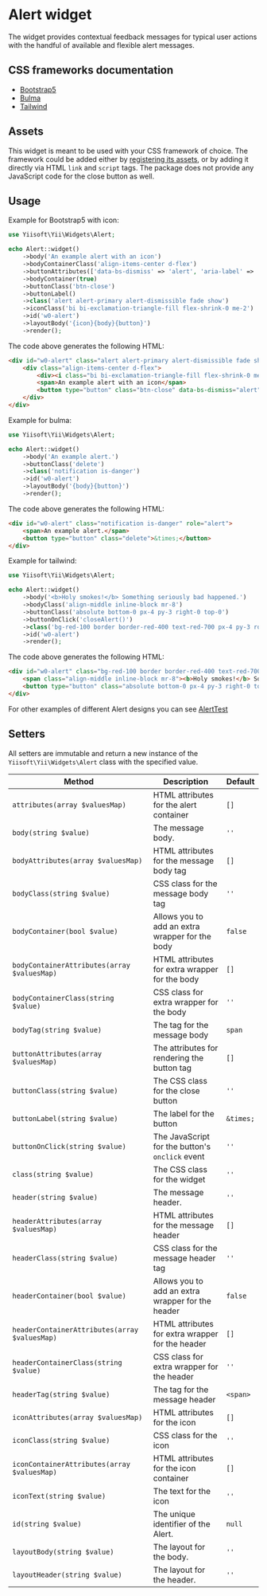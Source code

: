 # Alert widget

The widget provides contextual feedback messages for typical user actions with the handful of available and flexible alert messages.

## CSS frameworks documentation

- [Bootstrap5](https://getbootstrap.com/docs/5.0/components/alerts/)
- [Bulma](https://bulma.io/documentation/elements/notification/)
- [Tailwind](https://tailwindui.com/components/application-ui/feedback/alerts)

## Assets

This widget is meant to be used with your CSS framework of choice. The framework could be added either by [registering its assets](https://github.com/yiisoft/assets#general-usage), or by adding it directly via HTML `link` and `script` tags. The package does not provide any JavaScript code for the close button as well.

## Usage

Example for Bootstrap5 with icon:

```php
use Yiisoft\Yii\Widgets\Alert;

echo Alert::widget()
    ->body('An example alert with an icon')
    ->bodyContainerClass('align-items-center d-flex')
    ->buttonAttributes(['data-bs-dismiss' => 'alert', 'aria-label' => 'Close'])
    ->bodyContainer(true)
    ->buttonClass('btn-close')
    ->buttonLabel()
    ->class('alert alert-primary alert-dismissible fade show')
    ->iconClass('bi bi-exclamation-triangle-fill flex-shrink-0 me-2')
    ->id('w0-alert')
    ->layoutBody('{icon}{body}{button}')
    ->render();
```

The code above generates the following HTML:
```html
<div id="w0-alert" class="alert alert-primary alert-dismissible fade show" role="alert">
    <div class="align-items-center d-flex">
        <div><i class="bi bi-exclamation-triangle-fill flex-shrink-0 me-2"></i></div>
        <span>An example alert with an icon</span>
        <button type="button" class="btn-close" data-bs-dismiss="alert" aria-label="Close"></button>
    </div>
</div>
```

Example for bulma:

```php
use Yiisoft\Yii\Widgets\Alert;

echo Alert::widget()
    ->body('An example alert.')
    ->buttonClass('delete')
    ->class('notification is-danger')
    ->id('w0-alert')
    ->layoutBody('{body}{button}')
    ->render();
```

The code above generates the following HTML:

```html
<div id="w0-alert" class="notification is-danger" role="alert">
    <span>An example alert.</span>
    <button type="button" class="delete">&times;</button>
</div>
```

Example for tailwind:

```php
use Yiisoft\Yii\Widgets\Alert;

echo Alert::widget()
    ->body('<b>Holy smokes!</b> Something seriously bad happened.')
    ->bodyClass('align-middle inline-block mr-8')
    ->buttonClass('absolute bottom-0 px-4 py-3 right-0 top-0')
    ->buttonOnClick('closeAlert()')
    ->class('bg-red-100 border border-red-400 text-red-700 px-4 py-3 rounded relative')
    ->id('w0-alert')
    ->render();
```

The code above generates the following HTML:

```html
<div id="w0-alert" class="bg-red-100 border border-red-400 text-red-700 px-4 py-3 rounded relative" role="alert">
    <span class="align-middle inline-block mr-8"><b>Holy smokes!</b> Something seriously bad happened.</span>
    <button type="button" class="absolute bottom-0 px-4 py-3 right-0 top-0" onclick="closeAlert()">&times;</button>
</div>
```

For other examples of different Alert designs you can see [AlertTest](https://github.com/yiisoft/yii-widgets/blob/master/tests/AlertTest.php)

## Setters

All setters are immutable and return a new instance of the `Yiisoft\Yii\Widgets\Alert` class with the specified value.

Method | Description | Default
-------|-------------|---------
`attributes(array $valuesMap)` | HTML attributes for the alert container | `[]`
`body(string $value)` | The message body. | `''`
`bodyAttributes(array $valuesMap)` | HTML attributes for the message body tag | `[]`
`bodyClass(string $value)` | CSS class for the message body tag | `''`
`bodyContainer(bool $value)` | Allows you to add an extra wrapper for the body | `false`
`bodyContainerAttributes(array $valuesMap)` | HTML attributes for extra wrapper for the body | `[]`
`bodyContainerClass(string $value)` | CSS class for extra wrapper for the body | `''`
`bodyTag(string $value)` | The tag for the message body | `span`
`buttonAttributes(array $valuesMap)` | The attributes for rendering the button tag | `[]`
`buttonClass(string $value)` | The CSS class for the close button | `''`
`buttonLabel(string $value)` | The label for the button | `&times;`
`buttonOnClick(string $value)` | The JavaScript for the button's `onclick` event | `''`
`class(string $value)` | The CSS class for the widget | `''`
`header(string $value)` | The message header. | `''`
`headerAttributes(array $valuesMap)` | HTML attributes for the message header | `[]`
`headerClass(string $value)` | CSS class for the message header tag | `''`
`headerContainer(bool $value)` | Allows you to add an extra wrapper for the header | `false`
`headerContainerAttributes(array $valuesMap)` | HTML attributes for extra wrapper for the header | `[]`
`headerContainerClass(string $value)` | CSS class for extra wrapper for the header | `''`
`headerTag(string $value)` | The tag for the message header | `<span>`
`iconAttributes(array $valuesMap)` | HTML attributes for the icon | `[]`
`iconClass(string $value)` | CSS class for the icon | `''`
`iconContainerAttributes(array $valuesMap)` | HTML attributes for the icon container | `[]`
`iconText(string $value)` | The text for the icon | `''`
`id(string $value)` | The unique identifier of the Alert. | `null`
`layoutBody(string $value)` | The layout for the body. | `''`
`layoutHeader(string $value)` | The layout for the header. | `''`
